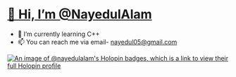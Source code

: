 # [👋 Hi, I’m @NayedulAlam](https://github.com/NayedulAlam)
- 🌱 I’m currently learning C++
- 📫 You can reach me via email- nayedul05@gmail.com

[![An image of @nayedulalam's Holopin badges, which is a link to view their full Holopin profile](https://holopin.me/nayedulalam)](https://holopin.io/@nayedulalam)

<!---
NayedulAlam/NayedulAlam is a ✨ special ✨ repository because its `README.md` (this file) appears on your GitHub profile.
You can click the Preview link to take a look at your changes.
--->
